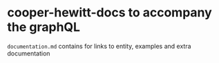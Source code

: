 # cooper-hewitt-docs to accompany the graphQL 

`documentation.md` contains for links to entity, examples and extra documentation
